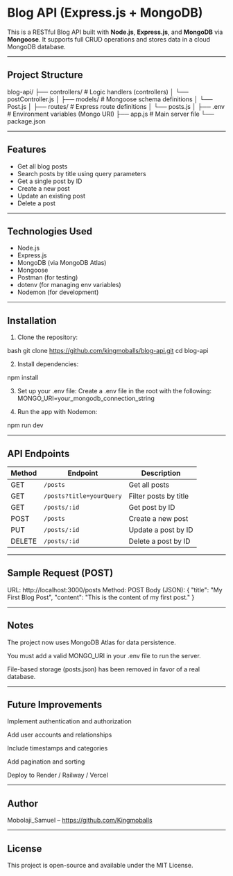 # Blog API (Express.js + MongoDB)

This is a RESTful Blog API built with **Node.js**, **Express.js**, and **MongoDB** via **Mongoose**. It supports full CRUD operations and stores data in a cloud MongoDB database.

---

##  Project Structure

blog-api/
├── controllers/ # Logic handlers (controllers)
│ └── postController.js
│
├── models/ # Mongoose schema definitions
│ └── Post.js
│
├── routes/ # Express route definitions
│ └── posts.js
│
├── .env # Environment variables (Mongo URI)
├── app.js # Main server file
└── package.json



---

##  Features

- Get all blog posts
- Search posts by title using query parameters
- Get a single post by ID
- Create a new post
- Update an existing post
- Delete a post

---

##  Technologies Used

- Node.js
- Express.js
- MongoDB (via MongoDB Atlas)
- Mongoose
- Postman (for testing)
- dotenv (for managing env variables)
- Nodemon (for development)


---

##  Installation

1. Clone the repository:

bash
git clone https://github.com/kingmoballs/blog-api.git
cd blog-api

2. Install dependencies:

npm install

3. Set up your .env file:
Create a .env file in the root with the following:
MONGO_URI=your_mongodb_connection_string


4. Run the app with Nodemon:

npm run dev

---

##  API Endpoints

| Method | Endpoint                 | Description           |
| ------ | ------------------------ | --------------------- |
| GET    | `/posts`                 | Get all posts         |
| GET    | `/posts?title=yourQuery` | Filter posts by title |
| GET    | `/posts/:id`             | Get post by ID        |
| POST   | `/posts`                 | Create a new post     |
| PUT    | `/posts/:id`             | Update a post by ID   |
| DELETE | `/posts/:id`             | Delete a post by ID   |



---

## Sample Request (POST)

URL: http://localhost:3000/posts
Method: POST
Body (JSON):
{
  "title": "My First Blog Post",
  "content": "This is the content of my first post."
}

---

## Notes

The project now uses MongoDB Atlas for data persistence.

You must add a valid MONGO_URI in your .env file to run the server.

File-based storage (posts.json) has been removed in favor of a real database.

---

## Future Improvements

Implement authentication and authorization

Add user accounts and relationships

Include timestamps and categories

Add pagination and sorting

Deploy to Render / Railway / Vercel


---

##   Author
Mobolaji_Samuel – https://github.com/Kingmoballs

---

##  License
This project is open-source and available under the MIT License.

